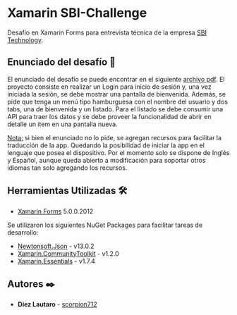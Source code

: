# Xamarin SBI-Challenge
Desafío en Xamarin Forms para entrevista técnica de la empresa [SBI Technology](https://www.sbi-technology.com/).

## Enunciado del desafío 🚀
El enunciado del desafío se puede encontrar en el siguiente [archivo pdf](https://github.com/scorpion712/SBI-Challenge/blob/master/SBI_Challenge%20Xamarin.pdf).
El proyecto consiste en realizar un Login para inicio de sesión y, una vez iniciada la sesión, se debe mostrar una pantalla de bienvenida. Además, se pide que tenga un menú tipo hamburguesa con el nombre del usuario y dos tabs, una de bienvenida y un listado.
Para el listado se debe consumir una API para traer los datos y se debe proveer la funcionalidad de abrir en detalle un item en una pantalla nueva.

<ins>Nota:</ins> si bien el enunciado no lo pide, se agregan recursos para facilitar la traducción de la app. Quedando la posibilidad de iniciar la app en el lenguaje que posea el dispositivo. Por el momento solo se dispone de Inglés y Español, aunque queda abierto a modificación para soportar otros idiomas tan solo agregando los recursos.

## Herramientas Utilizadas 🛠️
* [Xamarin Forms](https://learn.microsoft.com/en-us/xamarin/xamarin-forms/) 5.0.0.2012

Se utilizaron los siguientes NuGet Packages para facilitar tareas de desarrollo:
* [Newtonsoft.Json](https://www.newtonsoft.com/json) - v13.0.2
* [Xamarin.CommunityToolkit](https://learn.microsoft.com/en-us/xamarin/community-toolkit/) - v1.2.0 
* [Xamarin.Essentials](https://learn.microsoft.com/en-us/xamarin/essentials/) - v1.7.4

## Autores ✒️

* **Diez Lautaro** - [scorpion712](https://github.com/scorpion712)
